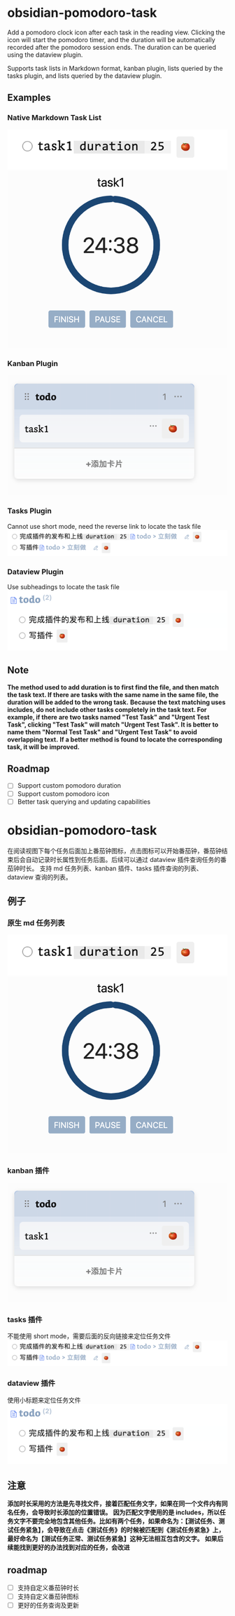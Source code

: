 # obsidian-pomodoro-task

Add a pomodoro clock icon after each task in the reading view. Clicking the icon will start the pomodoro timer, and the duration will be automatically recorded after the pomodoro session ends. The duration can be queried using the dataview plugin.

Supports task lists in Markdown format, kanban plugin, lists queried by the tasks plugin, and lists queried by the dataview plugin.

## Examples

### Native Markdown Task List

![Task List](./readme/1.png)
![Pomodoro](./readme/2.png)

### Kanban Plugin

![Kanban](./readme/3.png)

### Tasks Plugin

Cannot use short mode, need the reverse link to locate the task file
![Tasks](./readme/4.png)

### Dataview Plugin

Use subheadings to locate the task file
![Dataview](./readme/5.png)

## Note

**The method used to add duration is to first find the file, and then match the task text. If there are tasks with the same name in the same file, the duration will be added to the wrong task.**
**Because the text matching uses includes, do not include other tasks completely in the task text. For example, if there are two tasks named "Test Task" and "Urgent Test Task", clicking "Test Task" will match "Urgent Test Task". It is better to name them "Normal Test Task" and "Urgent Test Task" to avoid overlapping text.**
**If a better method is found to locate the corresponding task, it will be improved.**

## Roadmap

-   [ ] Support custom pomodoro duration
-   [ ] Support custom pomodoro icon
-   [ ] Better task querying and updating capabilities

# obsidian-pomodoro-task

在阅读视图下每个任务后面加上番茄钟图标，点击图标可以开始番茄钟，番茄钟结束后会自动记录时长属性到任务后面。后续可以通过 dataview 插件查询任务的番茄钟时长。
支持 md 任务列表、kanban 插件、tasks 插件查询的列表、dataview 查询的列表。

## 例子

### 原生 md 任务列表

![任务列表](./readme/1.png)
![番茄钟](./readme/2.png)

### kanban 插件

![kanban](./readme/3.png)

### tasks 插件

不能使用 short mode，需要后面的反向链接来定位任务文件
![tasks](./readme/4.png)

### dataview 插件

使用小标题来定位任务文件
![dataview](./readme/5.png)

## 注意

**添加时长采用的方法是先寻找文件，接着匹配任务文字，如果在同一个文件内有同名任务，会导致时长添加的位置错误。**
**因为匹配文字使用的是 includes，所以任务文字不要完全地包含其他任务。比如有两个任务，如果命名为：【测试任务、测试任务紧急】，会导致在点击《测试任务》的时候被匹配到《测试任务紧急》上，最好命名为【测试任务正常、测试任务紧急】这种无法相互包含的文字。**
**如果后续能找到更好的办法找到对应的任务，会改进**

## roadmap

-   [ ] 支持自定义番茄钟时长
-   [ ] 支持自定义番茄钟图标
-   [ ] 更好的任务查询及更新

